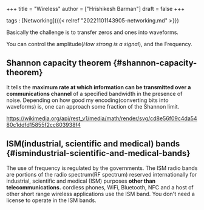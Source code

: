 +++
title = "Wireless"
author = ["Hrishikesh Barman"]
draft = false
+++

tags
: [Networking]({{< relref "20221101143905-networking.md" >}})

Basically the challenge is to transfer zeros and ones into waveforms.

You can control the amplitude(_How strong is a signal_), and the Frequency.


## Shannon capacity theorem {#shannon-capacity-theorem}

It tells the **maximum rate at which information can be transmitted over a communications channel** of a specified bandwidth in the presence of noise. Depending on how good my encoding(converting bits into waveforms) is, one can approach some fraction of the Shannon limit.

<https://wikimedia.org/api/rest_v1/media/math/render/svg/cd8e56f09c4da5480c1ddfd15855f2cc803938f4>


## ISM(industrial, scientific and medical) bands {#ismindustrial-scientific-and-medical-bands}

The use of frequency is regulated by the governments. The ISM radio bands are portions of the radio spectrum(RF spectrum) reserved internationally for industrial, scientific and medical (ISM) purposes **other than telecommunications.** cordless phones, WiFi, Bluetooth, NFC and a host of other short range wireless applications use the ISM band. You don't need a license to operate in the ISM bands.
